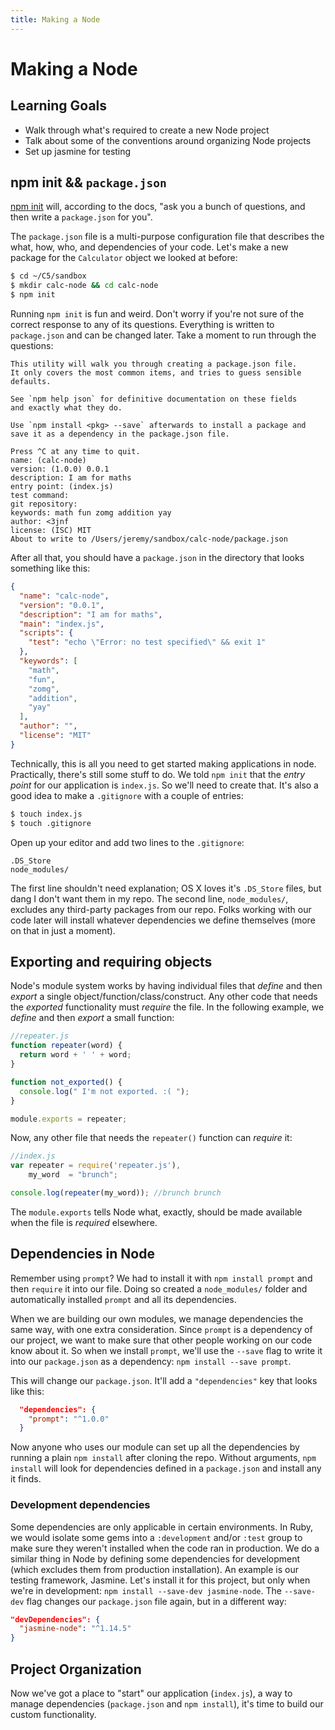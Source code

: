 ```yaml
---
title: Making a Node
---
```


# Making a Node
## Learning Goals
- Walk through what's required to create a new Node project
- Talk about some of the conventions around organizing Node projects
- Set up jasmine for testing

## npm init && `package.json`
[npm init](https://docs.npmjs.com/cli/init) will, according to the docs, "ask you a bunch of questions, and then write a `package.json` for you".

The `package.json` file is a multi-purpose configuration file that describes the what, how, who, and dependencies of your code. Let's make a new package for the `Calculator` object we looked at before:

```bash
$ cd ~/C5/sandbox
$ mkdir calc-node && cd calc-node
$ npm init
```

Running `npm init` is fun and weird. Don't worry if you're not sure of the correct response to any of its questions. Everything is written to `package.json` and can be changed later. Take a moment to run through the questions:

```
This utility will walk you through creating a package.json file.
It only covers the most common items, and tries to guess sensible defaults.

See `npm help json` for definitive documentation on these fields
and exactly what they do.

Use `npm install <pkg> --save` afterwards to install a package and
save it as a dependency in the package.json file.

Press ^C at any time to quit.
name: (calc-node)
version: (1.0.0) 0.0.1
description: I am for maths
entry point: (index.js)
test command:
git repository:
keywords: math fun zomg addition yay
author: <3jnf
license: (ISC) MIT
About to write to /Users/jeremy/sandbox/calc-node/package.json
```

After all that, you should have a `package.json` in the directory that looks something like this:

```json
{
  "name": "calc-node",
  "version": "0.0.1",
  "description": "I am for maths",
  "main": "index.js",
  "scripts": {
    "test": "echo \"Error: no test specified\" && exit 1"
  },
  "keywords": [
    "math",
    "fun",
    "zomg",
    "addition",
    "yay"
  ],
  "author": "",
  "license": "MIT"
}
```

Technically, this is all you need to get started making applications in node. Practically, there's still some stuff to do. We told `npm init` that the _entry point_ for our application is `index.js`. So we'll need to create that. It's also a good idea to make a `.gitignore` with a couple of entries:

```bash
$ touch index.js
$ touch .gitignore
```

Open up your editor and add two lines to the `.gitignore`:

```plain
.DS_Store
node_modules/
```

The first line shouldn't need explanation; OS X loves it's `.DS_Store` files, but dang I don't want them in my repo. The second line, `node_modules/`, excludes any third-party packages from our repo. Folks working with our code later will install whatever dependencies we define themselves (more on that in just a moment).

## Exporting and requiring objects
Node's module system works by having individual files that _define_ and then _export_ a single object/function/class/construct. Any other code that needs the _exported_ functionality must _require_ the file. In the following example, we _define_ and then _export_ a small function:

```javascript
//repeater.js
function repeater(word) {
  return word + ' ' + word;
}

function not_exported() {
  console.log(" I'm not exported. :( ");
}

module.exports = repeater;
```

Now, any other file that needs the `repeater()` function can _require_ it:

```javascript
//index.js
var repeater = require('repeater.js'),
    my_word  = "brunch";

console.log(repeater(my_word)); //brunch brunch
```

The `module.exports` tells Node what, exactly, should be made available when the file is _required_ elsewhere.

## Dependencies in Node
Remember using `prompt`? We had to install it with `npm install prompt` and then `require` it into our file. Doing so created a `node_modules/` folder and automatically installed `prompt` and all its dependencies.

When we are building our own modules, we manage dependencies the same way, with one extra consideration. Since `prompt` is a dependency of our project, we want to make sure that other people working on our code know about it. So when we install `prompt`, we'll use the `--save` flag to write it into our `package.json` as a dependency: `npm install --save prompt`.

This will change our `package.json`. It'll add a `"dependencies"` key that looks like this:

```json
  "dependencies": {
    "prompt": "^1.0.0"
  }
```

Now anyone who uses our module can set up all the dependencies by running a plain `npm install` after cloning the repo. Without arguments, `npm install` will look for dependencies defined in a `package.json` and install any it finds.

### Development dependencies
Some dependencies are only applicable in certain environments. In Ruby, we would isolate some gems into a `:development` and/or `:test` group to make sure they weren't installed when the code ran in production. We do a similar thing in Node by defining some dependencies for development (which excludes them from production installation). An example is our testing framework, Jasmine. Let's install it for this project, but only when we're in development: `npm install --save-dev jasmine-node`. The `--save-dev` flag changes our `package.json` file again, but in a different way:

```json
"devDependencies": {
  "jasmine-node": "^1.14.5"
}
```

## Project Organization
Now we've got a place to "start" our application (`index.js`), a way to manage dependencies (`package.json` and `npm install`), it's time to build our custom functionality.
